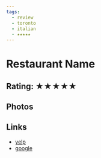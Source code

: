 ```yaml
---
tags:
  - review
  - toronto
  - italian
  - ★★★★★
---
```

# Restaurant Name

## Rating: ★★★★★

## Photos

## Links

- [yelp]()
- [google]()